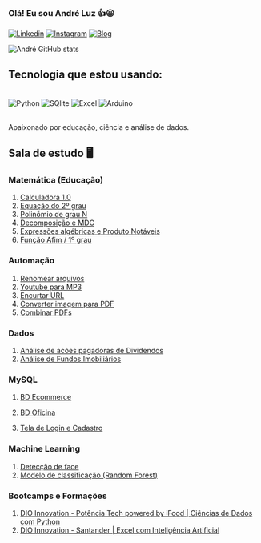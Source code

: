 ### Olá! Eu sou André Luz 👍😀 

[![Linkedin](https://img.shields.io/badge/LinkedIn-0077B5?style=for-the-badge&logo=linkedin&logoColor=white)](https://www.linkedin.com/in/andrejuniorba/)
[![Instagram](https://img.shields.io/badge/Instagram-E4405F?style=for-the-badge&logo=instagram&logoColor=white)](https://www.instagram.com/andrejuniorba/)
[![Blog](https://img.shields.io/badge/Blogger-FF5722?style=for-the-badge&logo=blogger&logoColor=white)](https://matematicaplicadaon.blogspot.com/)


![André GitHub stats](https://github-readme-stats.vercel.app/api?username=andrejuniorba&show_icons=true&theme=dracula)

## Tecnologia que estou usando:

<div style="display: inline_block"><br/>
    <img align="center" alt="Python" src ="https://img.shields.io/badge/Python-14354C?style=for-the-badge&logo=python&logoColor=white">
    <img align="center" alt="SQlite" src ="https://img.shields.io/badge/SQLite-07405E?style=for-the-badge&logo=sqlite&logoColor=white">
    <img align="center" alt="Excel" src ="https://img.shields.io/badge/Microsoft_Excel-217346?style=for-the-badge&logo=microsoft-excel&logoColor=white">
    <img align="center" alt="Arduino" src ="https://img.shields.io/badge/Arduino-00979D?style=for-the-badge&logo=Arduino&logoColor=white">
    

</div><br/>

Apaixonado por educação, ciência e análise de dados.

## Sala de estudo 🖥

### Matemática (Educação)

01. [Calculadora 1.0](https://github.com/andrejuniorba/Matematica_codigos/blob/main/01.%20Calculadora_1_0.ipynb)
02. [Equação do 2º grau](https://github.com/andrejuniorba/Matematica_codigos/blob/main/02.%20Equa%C3%A7%C3%A3o_do_2%C2%BA_grau.ipynb)
03. [Polinômio de grau N](https://github.com/andrejuniorba/Matematica_codigos/blob/main/03.%20Polin%C3%B4mio_grauN_Numpy.ipynb)
04. [Decomposição e MDC](https://github.com/andrejuniorba/Matematica_codigos/blob/main/05.%20Fatora%C3%A7%C3%A3o%20e%20MDC.ipynb)
05. [Expressões algébricas e Produto Notáveis](https://github.com/andrejuniorba/Matematica_codigos/blob/main/06.%20Express%C3%B5es%20e%20Produto%20Not%C3%A1veis.ipynb)
06. [Função Afim / 1º grau](https://github.com/andrejuniorba/Matematica_codigos/blob/main/Fun%C3%A7%C3%A3o_Afim_ou_1%C2%BA_grau.ipynb)

### Automação

01. [Renomear arquivos](https://github.com/andrejuniorba/Projetos_Estudos/blob/main/02_Renomear_arquivos.ipynb)
02. [Youtube para MP3](https://github.com/andrejuniorba/Projetos_Estudos/blob/main/Youtube%20para%20MP3.ipynb)
03. [Encurtar URL](https://github.com/andrejuniorba/Projetos_Estudos/blob/main/Encurtar%20URL.ipynb)
04. [Converter imagem para PDF](https://github.com/andrejuniorba/Projetos_Estudos/blob/main/04.%20Converter%20Imagem%20para%20PDF.ipynb)
05. [Combinar PDFs](https://github.com/andrejuniorba/Projetos_Estudos/blob/main/05.%20Combinar_PDF.py)

### Dados

01. [Análise de acões pagadoras de Dividendos](https://github.com/andrejuniorba/Analises_estudos/blob/main/Análise_de_boas_ações_pagadoras_de_dividendos.ipynb)
02. [Análise de Fundos Imobiliários](https://github.com/andrejuniorba/Analises_estudos/blob/main/Análise_quantitativa_de_Fundos_Imobiliários.ipynb)

### MySQL

01. [BD Ecommerce](https://github.com/andrejuniorba/Banco_de_Dados/blob/main/esquema_relacional.sql)

02. [BD Oficina](https://github.com/andrejuniorba/Banco_de_Dados/blob/main/Oficina.sql)

03. [Tela de Login e Cadastro](https://github.com/andrejuniorba/Python_Tkinter)

### Machine Learning

01. [Detecção de face](https://github.com/andrejuniorba/Projetos_Machine_Learning/blob/main/Detec%C3%A7%C3%A3o_de_faces.ipynb)
02. [Modelo de classificação (Random Forest)](https://github.com/andrejuniorba/Projetos_Machine_Learning/blob/main/Modelo_de_Classifica%C3%A7%C3%A3o_Floresta_Aleat%C3%B3ria.ipynb)

### Bootcamps e Formações

01. [DIO Innovation - Potência Tech powered by iFood | Ciências de Dados com Python](https://github.com/andrejuniorba/Potencia-tech-ifood/tree/main)
02. [DIO Innovation - Santander | Excel com Inteligência Artificial](https://github.com/andrejuniorba/Excel_IA)
   

